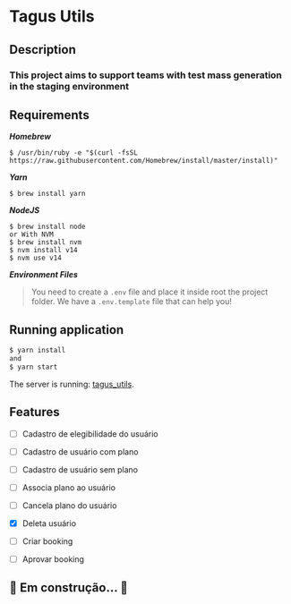 # **Tagus Utils**

## **Description**

### This project aims to support teams with test mass generation in the staging environment

## **Requirements**

***Homebrew***
```
$ /usr/bin/ruby -e "$(curl -fsSL https://raw.githubusercontent.com/Homebrew/install/master/install)"
```
***Yarn***
```
$ brew install yarn
```
***NodeJS***
```
$ brew install node
or With NVM
$ brew install nvm
$ nvm install v14
$ nvm use v14
```

***Environment Files***
> You need to create a `.env` file and place it inside root the project folder. We have a `.env.template` file that can help you!


## Running application
```sh
$ yarn install
and
$ yarn start
```
The server is running: [tagus_utils](http://localhost:3000/api-doc).


## Features

- [ ] Cadastro de elegibilidade do usuário
- [ ] Cadastro de usuário com plano
- [ ] Cadastro de usuário sem plano
- [ ] Associa plano ao usuário
- [ ] Cancela plano do usuário
- [X] Deleta usuário
- [ ] Criar booking
- [ ] Aprovar booking


## 🚧  Em construção...  🚧
